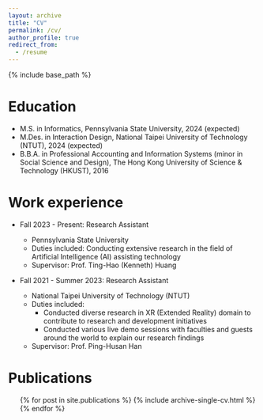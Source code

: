 ```yaml
---
layout: archive
title: "CV"
permalink: /cv/
author_profile: true
redirect_from:
  - /resume
---
```


{% include base_path %}

Education
======
* M.S. in Informatics, Pennsylvania State University, 2024 (expected)
* M.Des. in Interaction Design, National Taipei University of Technology (NTUT), 2024 (expected)
* B.B.A. in Professional Accounting and Information Systems (minor in Social Science and Design), The Hong Kong University of Science & Technology (HKUST), 2016

Work experience
======
* Fall 2023 - Present: Research Assistant
  * Pennsylvania State University
  * Duties included: Conducting extensive research in the field of Artificial Intelligence (AI) assisting technology
  * Supervisor: Prof. Ting-Hao (Kenneth) Huang

* Fall 2021 - Summer 2023: Research Assistant
  * National Taipei University of Technology (NTUT)
  * Duties included:
    * Conducted diverse research in XR (Extended Reality) domain to contribute to research and development initiatives
    * Conducted various live demo sessions with faculties and guests around the world to explain our research findings
  * Supervisor: Prof. Ping-Husan Han

<!--
Skills
======
* Skill 1
* Skill 2
  * Sub-skill 2.1
  * Sub-skill 2.2
  * Sub-skill 2.3
* Skill 3
-->


Publications
======
  <ul>{% for post in site.publications %}
    {% include archive-single-cv.html %}
  {% endfor %}</ul>
  
<!--
Talks
======
  <ul>{% for post in site.talks %}
    {% include archive-single-talk-cv.html %}
  {% endfor %}</ul>
-->

  
<!--
Teaching
======
  <ul>{% for post in site.teaching %}
    {% include archive-single-cv.html %}
  {% endfor %}</ul>
  -->

<!--
Service and leadership
======
* Currently signed in to 43 different slack teams
-->